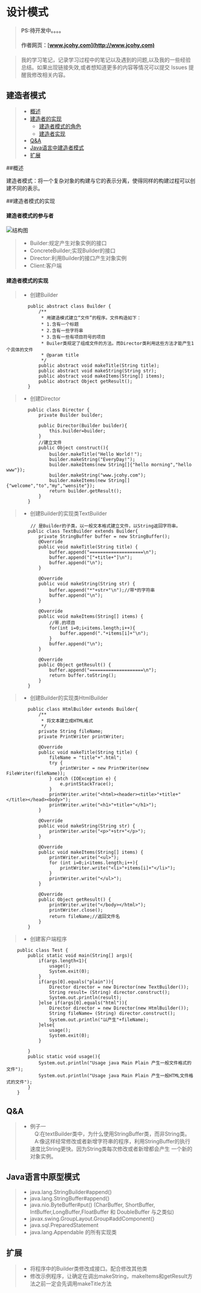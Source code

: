 
#  设计模式
> #### PS:待开发中。。。。
> #### 作者网页：[www.jcohy.com](http://www.jcohy.com)  	

>  我的学习笔记，记录学习过程中的笔记以及遇到的问题,以及我的一些经验总结。如果出现链接失效,或者想知道更多的内容等情况可以提交 Issues 提醒我修改相关内容。

## 建造者模式
> * [概述](#gaishu)
> * [建造者的实现](#shixian)
>   *  [建造者模式的角色](#role)
>   *  [建造者实现](#impl)
> * [Q&A](#qa)
> * [Java语言中建造者模式](#java)
> * [扩展](#kuozhan)

<p id="gaishu">

##概述

建造者模式：将一个复杂对象的构建与它的表示分离，使得同样的构建过程可以创建不同的表示。

<p id="shixian">

##建造者模式的实现

<p id="role">

####  建造者模式的参与者
![结构图](https://github.com/jiachao23/jcohy-study-sample/tree/master/jcohy-studydesign-pattern/src/main/resources/static/images/builder.png)
>  *  Builder:规定产生对象实例的接口
>  *  ConcreteBuilder;实现Builder的接口
>  *  Director:利用Builder的接口产生对象实例
>  *  Client:客户端

<p id="impl">

####  建造者模式的实现
>  *  创建Builder

            public abstract class Builder {
                /**
                 * 用建造模式建立“文件”的程序。文件构造如下：
                 * 1.含有一个标题
                 * 2.含有一些字符串
                 * 3.含有一些有项目符号的项目
                 * Builer类规定了组成文件的方法。而Director类利用这些方法才能产生1个具体的文件
                 * @param title
                 */
                public abstract void makeTitle(String title);
                public abstract void makeString(String str);
                public abstract void makeItems(String[] items);
                public abstract Object getResult();
            }
>  *  创建Director

            public class Director {
                private Builder builder;
            
                public Director(Builder builder){
                    this.builder=builder;
                }
                //建立文件
                public Object construct(){
                    builder.makeTitle("Hello World！");
                    builder.makeString("EveryDay!");
                    builder.makeItems(new String[]{"hello morning","hello www"});
                    builder.makeString("www.jcohy.com");
                    builder.makeItems(new String[]{"welcome","to","my","wensite"});
                    return builder.getResult();
                }
            }
>  *  创建Builder的实现类TextBuilder

             // 是Builder的子类，以一般文本格式建立文件，以String返回字符串。
            public class TextBuilder extends Builder{
                private StringBuffer buffer = new StringBuffer();
                @Override
                public void makeTitle(String title) {
                    buffer.append("====================\n");
                    buffer.append("["+title+"]\n");
                    buffer.append("\n");
                }
            
                @Override
                public void makeString(String str) {
                    buffer.append("*"+str+"\n");//带*的字符串
                    buffer.append("\n");
                }
            
                @Override
                public void makeItems(String[] items) {
                    //带.的项目
                    for(int i=0;i<items.length;i++){
                        buffer.append("."+items[i]+"\n");
                    }
                    buffer.append("\n");
                }
            
                @Override
                public Object getResult() {
                    buffer.append("====================\n");
                    return buffer.toString();
                }
            }
>  *  创建Builder的实现类HtmlBuilder

            public class HtmlBuilder extends Builder{
                /**
                 * 将文本建立成HTML格式
                 */
                private String fileName;
                private PrintWriter printWriter;
            
                @Override
                public void makeTitle(String title) {
                    fileName = "title"+".html";
                    try {
                        printWriter = new PrintWriter(new FileWriter(fileName));
                    } catch (IOException e) {
                        e.printStackTrace();
                    }
                    printWriter.write("<html><header><title>"+title+"</title></head><body>");
                    printWriter.write("<h1>"+title+"</h1>");
                }
            
                @Override
                public void makeString(String str) {
                    printWriter.write("<p>"+str+"</p>");
                }
            
                @Override
                public void makeItems(String[] items) {
                    printWriter.write("<ul>");
                    for (int i=0;i<items.length;i++){
                        printWriter.write("<li>"+items[i]+"</li>");
                    }
                    printWriter.write("</ul>");
                }
            
                @Override
                public Object getResult() {
                    printWriter.write("</body></html>");
                    printWriter.close();
                    return fileName;//返回文件名
                }
            }
>  *  创建客户端程序

        public class Test {
            public static void main(String[] args){
                if(args.length<1){
                    usage();
                    System.exit(0);
                }
                if(args[0].equals("plain")){
                    Director director = new Director(new TextBuilder());
                    String result= (String) director.construct();
                    System.out.println(result);
                }else if(args[0].equals("html")){
                    Director director = new Director(new HtmlBuilder());
                    String fileName= (String) director.construct();
                    System.out.println("以产生"+fileName);
                }else{
                    usage();
                    System.exit(0);
                }

            }
            public static void usage(){
                System.out.println("Usage java Main Plain 产生一般文件格式的文件");
                System.out.println("Usage java Main Plain 产生一般HTML文件格式的文件");
            }
        }

<p id ="qa" />

##  Q&A

> *  例子一</br>
>   &nbsp;&nbsp; Q:在textBuilder类中，为什么使用StringBuffer类，而非String类。</br>
>   &nbsp;&nbsp; A:像这样经常修改或者新增字符串的程序，利用StringBuffer的执行速度比String更快。因为String类每次修改或者新增都会产生
>  一个新的对象实例。

<p id ="java" />

## Java语言中原型模式
>  *  java.lang.StringBuilder#append()
>  *  java.lang.StringBuffer#append()
>  *  java.nio.ByteBuffer#put() (CharBuffer, ShortBuffer, IntBuffer,LongBuffer,FloatBuffer 和 DoubleBuffer 与之类似)
>  *  javax.swing.GroupLayout.Group#addComponent()
>  *  java.sql.PreparedStatement
>  *  java.lang.Appendable 的所有实现类

<p id ="kuozhan" />

##  扩展
>  *  将程序中的Builder类修改成接口。配合修改其他类
>  *  修改示例程序，让确定在调出makeString，makeItems和getResult方法之前一定会先调用makeTitle方法